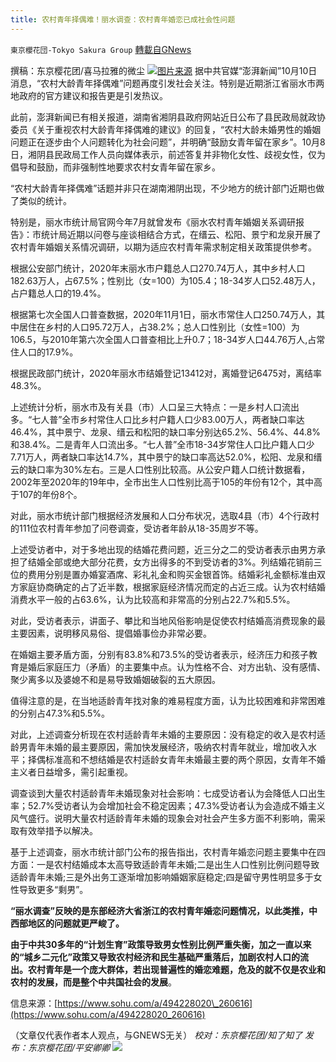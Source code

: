 ```yaml
---
title: 农村青年择偶难！丽水调查：农村青年婚恋已成社会性问题
---
```

`東京櫻花団-Tokyo Sakura Group` [轉載自GNews](https://gnews.org/zh-hans/1585266/)

撰稿：东京樱花团/喜马拉雅的微尘
![](https://assets.gnews.org/wp-content/uploads/2021/10/image-185.png)[图片来源](https://inf.news/zh-hans/entertainment/73dc2ec16f5ebb0b9d2dc6545da55504.html)
据中共官媒“澎湃新闻”10月10日消息，“农村大龄青年择偶难”问题再度引发社会关注。特别是近期浙江省丽水市两地政府的官方建议和报告更是引发热议。

此前，澎湃新闻已有相关报道，湖南省湘阴县政府网站近日公布了县民政局就政协委员《关于重视农村大龄青年择偶难的建议》的回复，“农村大龄未婚男性的婚姻问题正在逐步由个人问题转化为社会问题”，并明确“鼓励女青年留在家乡”。10月8日，湘阴县民政局工作人员向媒体表示，前述答复并非物化女性、歧视女性，仅为倡导和鼓励，而非强制性地要求农村女青年留在家乡。

“农村大龄青年择偶难”话题并非只在湖南湘阴出现，不少地方的统计部门近期也做了类似的统计。

特别是，丽水市统计局官网今年7月就曾发布《丽水农村青年婚姻关系调研报告》：市统计局近期以问卷与座谈相结合方式，在缙云、松阳、景宁和龙泉开展了农村青年婚姻关系情况调研，以期为适应农村青年需求制定相关政策提供参考。

根据公安部门统计，2020年末丽水市户籍总人口270.74万人，其中乡村人口182.63万人，占67.5%；性别比（女=100）为105.4；18-34岁人口52.48万人，占户籍总人口的19.4%。

根据第七次全国人口普查数据，2020年11月1日，丽水市常住人口250.74万人，其中居住在乡村的人口95.72万人，占38.2%；总人口性别比（女性=100）为106.5，与2010年第六次全国人口普查相比上升0.7；18-34岁人口44.76万人,占常住人口的17.9%。

根据民政部门统计，2020年丽水市结婚登记13412对，离婚登记6475对，离结率48.3%。

上述统计分析，丽水市及有关县（市）人口呈三大特点：一是乡村人口流出多。“七人普”全市乡村常住人口比乡村户籍人口少83.00万人，两者缺口率达46.4%，其中景宁、龙泉、缙云和松阳的缺口率分别达65.2%、56.4%、44.8%和38.4%。二是青年人口流出多。“七人普”全市18-34岁常住人口比户籍人口少7.71万人，两者缺口率达14.7%，其中景宁的缺口率高达52.0%，松阳、龙泉和缙云的缺口率为30%左右。三是人口性别比较高。从公安户籍人口统计数据看，2002年至2020年的19年中，全市出生人口性别比高于105的年份有12个，其中高于107的年份8个。

对此，丽水市统计部门根据经济发展和人口分布状况，选取4县（市）4个行政村的111位农村青年参加了问卷调查，受访者年龄从18-35周岁不等。

上述受访者中，对于多地出现的结婚花费问题，近三分之二的受访者表示由男方承担了结婚全部或绝大部分花费，女方出得多的不到受访者的3%。列结婚花销前三位的费用分别是置办婚宴酒席、彩礼礼金和购买金银首饰。结婚彩礼金额标准由双方家庭协商确定的占了近半数，根据家庭经济情况而定的占近三成。认为农村结婚消费水平一般的占63.6%，认为比较高和非常高的分别占22.7%和5.5%。

对此，受访者表示，讲面子、攀比和当地风俗影响是促使农村结婚高消费现象的最主要因素，说明移风易俗、提倡婚事俭办非常必要。

在婚姻主要矛盾方面，分别有83.8%和73.5%的受访者表示，经济压力和孩子教育是婚后家庭压力（矛盾）的主要集中点。认为性格不合、对方出轨、没有感情、聚少离多以及婆媳不和是易导致婚姻破裂的五大原因。

值得注意的是，在当地适龄青年找对象的难易程度方面，认为比较困难和非常困难的分别占47.3%和5.5%。

对此，上述调查分析现在农村适龄青年未婚的主要原因：没有稳定的收入是农村适龄男青年未婚的最主要原因，需加快发展经济，吸纳农村青年就业，增加收入水平；择偶标准高和不想结婚是农村适龄女青年未婚最主要的两个原因，女青年不婚主义者日益增多，需引起重视。

调查谈到大量农村适龄青年未婚现象对社会影响：七成受访者认为会降低人口出生率；52.7%受访者认为会增加社会不稳定因素；47.3%受访者认为会造成不婚主义风气盛行。说明大量农村适龄青年未婚的现象会对社会产生多方面不利影响，需采取有效举措予以解决。

基于上述调查，丽水市统计部门公布的报告指出，农村青年婚恋问题主要集中在四方面：一是农村结婚成本太高导致适龄青年未婚;二是出生人口性别比例问题导致适龄青年未婚;三是外出务工逐渐增加影响婚姻家庭稳定;四是留守男性明显多于女性导致更多“剩男”。

**“丽水调查”反映的是东部经济大省浙江的农村青年婚恋问题情况，以此类推，中西部地区的问题就更严峻了。**

**由于中共30多年的“计划生育”政策导致男女性别比例严重失衡，加之一直以来的“城乡二元化”政策又导致农村经济和民生基础严重落后，加剧农村人口的流出。农村青年是一个庞大群体，若出现普遍性的婚恋难题，危及的就不仅是农业和农村的发展，而是整个中共国社会的发展**。

信息来源：[https://www.sohu.com/a/494228020\_260616](https://www.sohu.com/a/494228020_260616)

（文章仅代表作者本人观点，与GNEWS无关）
*校对：东京樱花团/知了知了
发布：东京樱花团/平安卿卿*
![](https://assets.gnews.org/wp-content/uploads/2021/09/image0-1-18.jpg)
